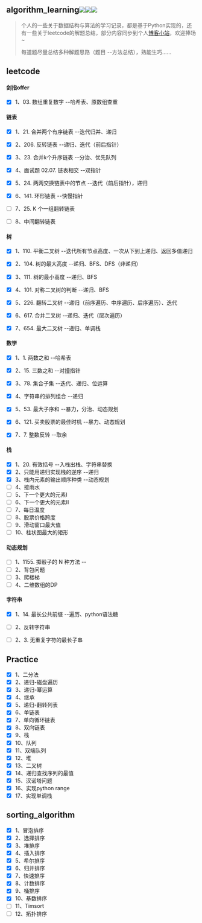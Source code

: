 ## algorithm_learning![](https://img.shields.io/badge/Python-3.8-green)![](https://img.shields.io/badge/leetcode-yellow)![](https://img.shields.io/badge/剑指offer-red)

> 个人的一些关于数据结构与算法的学习记录，都是基于Python实现的，还有一些关于leetcode的解题总结，部分内容同步到个人[博客小站](https://dllyy.xyz/)，欢迎捧场~
>
> 每道题尽量总结多种解题思路（题目 --方法总结），熟能生巧……

## leetcode

#### 剑指offer

- [x] 1、03. 数组重复数字	                         --哈希表、原数组查重

#### 链表

- [x] 1、21. 合并两个有序链表	                   --迭代归并、递归
- [x] 2、206. 反转链表                                  --递归、迭代（前后指针）
- [x] 3、23. 合并k个升序链表                        --分治、优先队列
- [x] 4、面试题 02.07. 链表相交                    --双指针
- [x] 5、24. 两两交换链表中的节点                --迭代（前后指针），递归
- [x] 6、141. 环形链表                                  --快慢指针
- [ ] 7、25. K 个一组翻转链表
- [ ] 8、中间翻转链表


#### 树

- [x] 1、110. 平衡二叉树                              --迭代所有节点高度、一次从下到上递归、返回多值递归
- [x] 2、104. 树的最大高度                           --递归、BFS、DFS（非递归）
- [x] 3、111. 树的最小高度                           --递归、BFS
- [x] 4、101. 对称二叉树的判断                    --递归、BFS
- [x] 5、226. 翻转二叉树                              --递归（前序遍历、中序遍历、后序遍历）、迭代
- [x] 6、617. 合并二叉树                              --递归、迭代（层次遍历）
- [x] 7、654. 最大二叉树                              --递归、单调栈


#### 数学

- [x] 1、1. 两数之和                                     --哈希表
- [x] 2、15. 三数之和                                   --对撞指针
- [x] 3、78. 集合子集                                   --迭代、递归、位运算
- [x] 4、字符串的排列组合                           --递归
- [x] 5、53. 最大子序和                                --暴力，分治、动态规划
- [x] 6、121. 买卖股票的最佳时机                 --暴力、动态规划
- [x] 7、7. 整数反转                                      --取余


#### 栈

- [x] 1、20. 有效括号                                   --入栈出栈、字符串替换
- [x] 2、只能用递归实现栈的逆序                  --递归
- [x] 3、栈内元素的输出顺序种类                  --动态规划
- [ ] 4、接雨水
- [ ] 5、下一个更大的元素Ⅰ
- [ ] 6、下一个更大的元素Ⅱ
- [ ] 7、每日温度
- [ ] 8、股票价格跨度
- [ ] 9、滑动窗口最大值
- [ ] 10、柱状图最大的矩形

#### 动态规划

- [ ] 1、1155. 掷骰子的 N 种方法                   --
- [ ] 2、背包问题
- [ ] 3、爬楼梯
- [ ] 4、二维数组的DP

#### 字符串

- [x] 1、14. 最长公共前缀                                --遍历、python语法糖
- [ ] 2、反转字符串
- [ ] 2、3. 无重复字符的最长子串


## Practice

- [x] 1、二分法
- [x] 2、递归-磁盘遍历
- [x] 3、递归-幂运算
- [x] 4、继承
- [x] 5、递归-翻转列表
- [x] 6、单链表
- [x] 7、单向循环链表
- [x] 8、双向链表
- [x] 9、栈
- [x] 10、队列
- [x] 11、双端队列
- [x] 12、堆
- [x] 13、二叉树
- [x] 14、递归查找序列的最值
- [x] 15、汉诺塔问题
- [x] 16、实现python range
- [x] 17、实现单调栈

## sorting_algorithm

- [x] 1、冒泡排序
- [x] 2、选择排序
- [x] 3、堆排序
- [x] 4、插入排序
- [x] 5、希尔排序
- [x] 6、归并排序
- [x] 7、快速排序
- [x] 8、计数排序
- [x] 9、桶排序
- [x] 10、基数排序
- [ ] 11、Timsort
- [ ] 12、拓扑排序